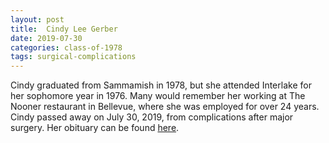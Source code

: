```yaml
---
layout: post
title:  Cindy Lee Gerber
date: 2019-07-30
categories: class-of-1978
tags: surgical-complications
---
```

Cindy graduated from Sammamish in 1978, but she attended Interlake for her sophomore year in 1976. Many would remember her working at The Nooner restaurant in Bellevue, where she was employed for over 24 years. Cindy passed away on July 30, 2019, from complications after major surgery. Her obituary can be found [here](https://tinyurl.com/y6n2y5dj).
